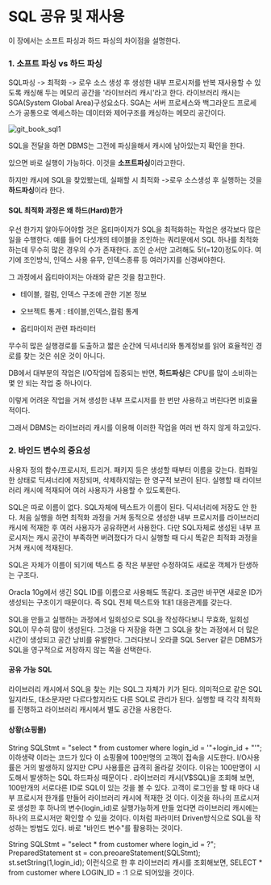 
# SQL 공유 및 재사용

  

이 장에서는 소프트 파싱과 하드 파싱의 차이점을 설명한다.

  
  

### 1. 소프트 파싱 vs 하드 파싱

SQL파싱 -> 최적화 -> 로우 소스 생성 후 생성한 내부 프로시저를 반복 재사용할 수 있도록 캐싱해 두는 메모리 공간을 '라이브러리 캐시'라고 한다. 라이브러리 캐시는 SGA(System Global Area)구성요소다. SGA는 서버 프로세스와 백그라운드 프로세스가 공통으로 엑세스하는 데이터와 제어구조를 캐싱하는 메모리 공간이다.

![git_book_sql1](https://github.com/user-attachments/assets/02dea757-6bcf-4cf8-98d9-784dc8403a02)

  

SQL을 전달을 하면 DBMS는 그전에 파싱을해서 캐시에 남아있는지 확인을 한다.

있으면 바로 실행이 가능하다. 이것을 **소프트파싱**이라고한다.

하지만 캐시에 SQL을 찾았봤는데, 실패할 시 최적화 ->로우 소스생성 후 실행하는 것을 **하드파싱**이라 한다.

  
  

#### SQL 최적화 과정은 왜 하드(Hard)한가

우선 한가지 알아두어야할 것은 옵티마이저가 SQL을 최적화하는 작업은 생각보다 많은 일을 수행한다. 예를 들어 다섯개의 테이블을 조인하는 쿼리문에서 SQL 하나를 최적화하는데 무수히 많은 경우의 수가 존재한다. 조인 순서만 고려해도 5!(=120)정도이다. 여기에 조인방식, 인덱스 사용 유무, 인덱스종류 등 여러가지를 신경써야한다.

그 과정에서 옵티마이저는 아래와 같은 것을 참고한다.

* 테이블, 컬럼, 인덱스 구조에 관한 기본 정보

* 오브젝트 통계 : 테이블,인덱스,컬럼 통계

* 옵티마이저 관련 파라미터

  

무수히 많은 실행경로를 도출하고 짧은 순간에 딕셔너리와 통계정보를 읽어 효율적인 경로를 찾는 것은 쉬운 것이 아니다.

DB에서 대부분의 작업은 I/O작업에 집중되는 반면, **하드파싱**은 CPU를 많이 소비하는 몇 안 되는 작업 중 하나이다.

이렇게 어려운 작업을 거쳐 생성한 내부 프로시저를 한 번만 사용하고 버린다면 비효율적이다.

그래서 DBMS는 라이브러리 캐시를 이용해 이러한 작업을 여러 번 하지 않게 하고있다.

### 2. 바인드 변수의 중요성

사용자 정의 함수/프로시저, 트리거. 패키지 등은 생성할 때부터 이름을 갖는다. 컴파일한 상태로 딕셔너리에 저장되며, 삭제하지않는 한 영구적 보관이 된다. 실행할 때 라이브러리 캐시에 적재되어 여러 사용자가 사용할 수 있도록한다.

  

SQL은 따로 이름이 없다. SQL자체에 텍스트가 이름이 된다. 딕셔너리에 저장도 안 한다. 처음 실행을 하면 최적화 과정을 거쳐 동적으로 생성한 내부 프로시저를 라이브러리 캐시에 적재한 후 여러 사용자가 공유하면서 사용한다. 다만 SQL자체로 생성된 내부 프로시저는 캐시 공간이 부족하면 버려졌다가 다시 실행할 때 다시 똑같은 최적화 과정을 거쳐 캐시에 적재된다.

SQL은 자체가 이름이 되기에 텍스트 중 작은 부분만 수정하여도 새로운 객체가 탄생하는 구조다. 

Oracla 10g에서 생긴 SQL ID를 이름으로 사용해도 똑같다. 조금만 바꾸면 새로운 ID가 생성되는 구조이기 때문이다. 즉 SQL 전체 텍스트와 1대1 대응관계를 갖는다.

SQL을 만들고 실행하는 과정에서 일회성으로 SQL을 작성하다보니 무효화, 일회성 SQL이 무수히 많이 생성된다. 그것을 다 저장을 하면 그 SQL을 찾는 과정에서 더 많은 시간이 생성되고 공간 낭비를 유발한다. 그러다보니 오라클 SQL Server 같은 DBMS가 SQL을 영구적으로 저장하지 않는 쪽을 선택한다.

#### 공유 가능 SQL
라이브러리 캐시에서 SQL을 찾는 키는 SQL그 자체가 키가 된다. 의미적으로 같은 SQL일지라도, 대소문자만 다르다할지라도 다른 SQL로 관리가 된다. 실행할 때 각각 최적화를 진행하고 라이브러리 캐시에서 별도 공간을 사용한다.

#### 상황(쇼핑몰)
String SQLStmt = "select * from customer where login_id = '"+login_id + "'";
이하생략
이라는 코드가 있다 이 쇼핑몰에 100만명의 고객이 접속을 시도한다.
I/O사용률은 거의 발생하지 않지만 CPU 사용률은 급격히 올라갈 것이다. 이유는 100만명이 시도해서 발생하는 SQL 하드파싱 때문이다 . 라이브러리 캐시(V$SQL)을 조회해 보면, 100만개의 서로다른 ID로 SQL이 있는 것을 볼 수 있다. 고객이 로그인을 할 때 마다 내부 프로시저 한개를 만들어 라이브러리 캐시에 적재한 것 이다.
이것을 하나의 프로시저로 생성한 후 하나의 변수(login_id)로 실행가능하게 만들 었다면 라이브러리 캐시에는 하나의 프로시저만 확인할 수 있을 것이다.
이처럼 파라미터 Driven방식으로 SQL을 작성하는 방법도 있다. 바로  "바인드 변수"를 활용하는 것이다.

String SQLStmt = "select * from customer where login_id = ?";
PreparedStatement st = con.preoareStatement(SQLStmt);
st.setString(1,login_id);
이런식으로 한 후 라이브러리 캐시를 조회해보면, 
SELECT * from customer where LOGIN_ID = :1 으로 되어있을 것이다.
